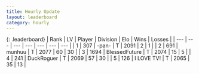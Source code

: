 ```yaml
---
title: Hourly Update
layout: leaderboard
category: hourly
---
```


{: .leaderboard}
| Rank | LV | Player | Division | Elo | Wins | Losses |
| --- | --- | --- | --- | --- | --- | --- |
| <span data-change="0">1</span> | 307 | <span title="ID: 719486">-pan-</span> | T | <span data-change="0">2091</span> | <span data-change="0">2</span> | <span data-change="0">1</span> |
| <span data-change="0">2</span> | 691 | <span title="ID: 207149">munhuu</span> | T | <span data-change="0">2077</span> | <span data-change="0">60</span> | <span data-change="0">30</span> |
| <span data-change="8">3</span> | 1694 | <span title="ID: 692745">BlessedFuture</span> | T | <span data-change="24">2074</span> | <span data-change="7">15</span> | <span data-change="2">5</span> |
| <span data-change="0">4</span> | 241 | <span title="ID: 760389">DuckRoguer</span> | T | <span data-change="-3">2069</span> | <span data-change="1">57</span> | <span data-change="1">30</span> |
| <span data-change="0">5</span> | 126 | <span title="ID: 756304">I LOVE TV!</span> | T | <span data-change="0">2065</span> | <span data-change="0">35</span> | <span data-change="0">13</span> |